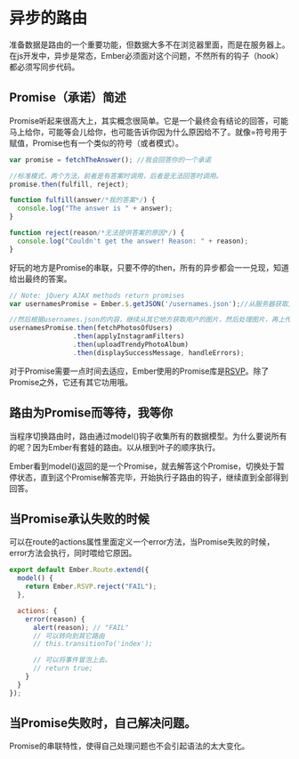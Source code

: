 # 异步的路由

准备数据是路由的一个重要功能，但数据大多不在浏览器里面，而是在服务器上。在js开发中，异步是常态，Ember必须面对这个问题，不然所有的钩子（hook）都必须写同步代码。

## Promise（承诺）简述

Promise听起来很高大上，其实概念很简单。它是一个最终会有结论的回答，可能马上给你，可能等会儿给你，也可能告诉你因为什么原因给不了。就像=符号用于赋值，Promise也有一个类似的符号（或者模式）。

```js
var promise = fetchTheAnswer(); //我会回答你的一个承诺

//标准模式，两个方法，前者是有答案时调用，后者是无法回答时调用。
promise.then(fulfill, reject);

function fulfill(answer/*我的答案*/) {
  console.log("The answer is " + answer);
}

function reject(reason/*无法提供答案的原因*/) {
  console.log("Couldn't get the answer! Reason: " + reason);
}
```

好玩的地方是Promise的串联，只要不停的then，所有的异步都会一一兑现，知道给出最终的答案。
```js
// Note: jQuery AJAX methods return promises
var usernamesPromise = Ember.$.getJSON('/usernames.json');//从服务器获取文件。

//然后根据usernames.json的内容，继续从其它地方获取用户的图片，然后处理图片，再上传到其它服务器，最终给你一个成功与否的答案。
usernamesPromise.then(fetchPhotosOfUsers)
                .then(applyInstagramFilters)
                .then(uploadTrendyPhotoAlbum)
                .then(displaySuccessMessage, handleErrors);
```

对于Promise需要一点时间去适应，Ember使用的Promise库是[RSVP](https://github.com/tildeio/rsvp.js)。除了Promise之外，它还有其它功用哦。

## 路由为Promise而等待，我等你

当程序切换路由时，路由通过model()钩子收集所有的数据模型。为什么要说所有的呢？因为Ember有套娃的路由。以从根到叶子的顺序执行。

Ember看到model()返回的是一个Promise，就去解答这个Promise，切换处于暂停状态，直到这个Promise解答完毕，开始执行子路由的钩子，继续直到全部得到回答。

## 当Promise承认失败的时候

可以在route的actions属性里面定义一个error方法，当Promise失败的时候，error方法会执行，同时喂给它原因。
```js
export default Ember.Route.extend({
  model() {
    return Ember.RSVP.reject("FAIL");
  },

  actions: {
    error(reason) {
      alert(reason); // "FAIL"
      // 可以转向到其它路由
      // this.transitionTo('index');

      // 可以将事件冒泡上去。
      // return true;
    }
  }
});
```
## 当Promise失败时，自己解决问题。

Promise的串联特性，使得自己处理问题也不会引起语法的太大变化。
